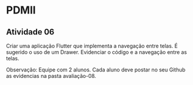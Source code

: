 # PDMII

## Atividade 06

Criar uma aplicação Flutter que implementa a navegação entre telas. É sugerido o uso de um Drawer. Evidenciar o código e a navegação entre as telas.

Observação: Equipe com 2 alunos. Cada aluno deve postar no seu Github as evidencias na pasta avaliação-08.